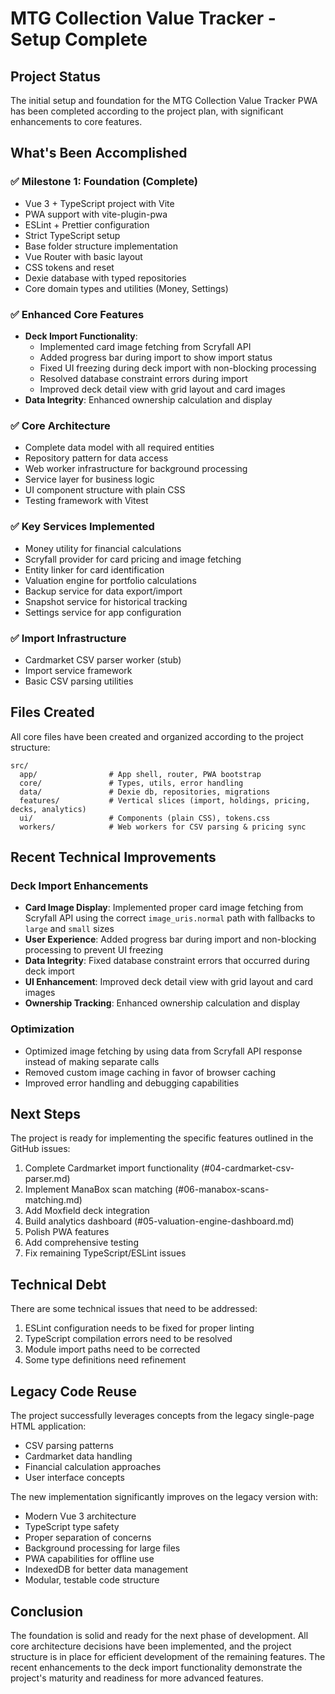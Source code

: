 # MTG Collection Value Tracker - Setup Complete

## Project Status

The initial setup and foundation for the MTG Collection Value Tracker PWA has been completed according to the project plan, with significant enhancements to core features.

## What's Been Accomplished

### ✅ Milestone 1: Foundation (Complete)
- Vue 3 + TypeScript project with Vite
- PWA support with vite-plugin-pwa
- ESLint + Prettier configuration
- Strict TypeScript setup
- Base folder structure implementation
- Vue Router with basic layout
- CSS tokens and reset
- Dexie database with typed repositories
- Core domain types and utilities (Money, Settings)

### ✅ Enhanced Core Features
- **Deck Import Functionality**: 
  - Implemented card image fetching from Scryfall API
  - Added progress bar during import to show import status
  - Fixed UI freezing during deck import with non-blocking processing
  - Resolved database constraint errors during import
  - Improved deck detail view with grid layout and card images
- **Data Integrity**: Enhanced ownership calculation and display

### ✅ Core Architecture
- Complete data model with all required entities
- Repository pattern for data access
- Web worker infrastructure for background processing
- Service layer for business logic
- UI component structure with plain CSS
- Testing framework with Vitest

### ✅ Key Services Implemented
- Money utility for financial calculations
- Scryfall provider for card pricing and image fetching
- Entity linker for card identification
- Valuation engine for portfolio calculations
- Backup service for data export/import
- Snapshot service for historical tracking
- Settings service for app configuration

### ✅ Import Infrastructure
- Cardmarket CSV parser worker (stub)
- Import service framework
- Basic CSV parsing utilities

## Files Created

All core files have been created and organized according to the project structure:

```
src/
  app/                # App shell, router, PWA bootstrap
  core/               # Types, utils, error handling
  data/               # Dexie db, repositories, migrations
  features/           # Vertical slices (import, holdings, pricing, decks, analytics)
  ui/                 # Components (plain CSS), tokens.css
  workers/            # Web workers for CSV parsing & pricing sync
```

## Recent Technical Improvements

### Deck Import Enhancements
- **Card Image Display**: Implemented proper card image fetching from Scryfall API using the correct `image_uris.normal` path with fallbacks to `large` and `small` sizes
- **User Experience**: Added progress bar during import and non-blocking processing to prevent UI freezing
- **Data Integrity**: Fixed database constraint errors that occurred during deck import
- **UI Enhancement**: Improved deck detail view with grid layout and card images
- **Ownership Tracking**: Enhanced ownership calculation and display

### Optimization
- Optimized image fetching by using data from Scryfall API response instead of making separate calls
- Removed custom image caching in favor of browser caching
- Improved error handling and debugging capabilities

## Next Steps

The project is ready for implementing the specific features outlined in the GitHub issues:

1. Complete Cardmarket import functionality (#04-cardmarket-csv-parser.md)
2. Implement ManaBox scan matching (#06-manabox-scans-matching.md)
3. Add Moxfield deck integration
4. Build analytics dashboard (#05-valuation-engine-dashboard.md)
5. Polish PWA features
6. Add comprehensive testing
7. Fix remaining TypeScript/ESLint issues

## Technical Debt

There are some technical issues that need to be addressed:

1. ESLint configuration needs to be fixed for proper linting
2. TypeScript compilation errors need to be resolved
3. Module import paths need to be corrected
4. Some type definitions need refinement

## Legacy Code Reuse

The project successfully leverages concepts from the legacy single-page HTML application:
- CSV parsing patterns
- Cardmarket data handling
- Financial calculation approaches
- User interface concepts

The new implementation significantly improves on the legacy version with:
- Modern Vue 3 architecture
- TypeScript type safety
- Proper separation of concerns
- Background processing for large files
- PWA capabilities for offline use
- IndexedDB for better data management
- Modular, testable code structure

## Conclusion

The foundation is solid and ready for the next phase of development. All core architecture decisions have been implemented, and the project structure is in place for efficient development of the remaining features. The recent enhancements to the deck import functionality demonstrate the project's maturity and readiness for more advanced features.